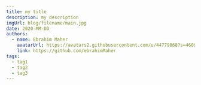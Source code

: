 ```yaml
---
title: my title
description: my description
imgUrl: blog/filename/main.jpg
date: 2020-MM-DD
authors:
  - name: Ebrahim Maher
    avatarUrl: https://avatars2.githubusercontent.com/u/44779868?s=460&u=8c86377de086dde8ca546f6c674b4df0cad97e4c&v=4
    link: https://github.com/ebrahimMaher
tags:
  - tag1
  - tag2
  - tag3
---
```

